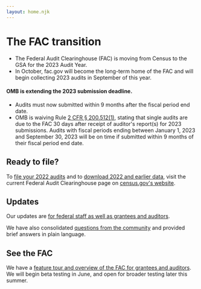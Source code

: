 ```yaml
---
layout: home.njk
---
```


# The FAC transition

* The Federal Audit Clearinghouse (FAC) is moving from Census to the GSA for the 2023 Audit Year.
* In October, fac.gov will become the long-term home of the FAC and will begin collecting 2023 audits in September of this year.

<div
  class="usa-summary-box"
  role="region"
  aria-labelledby="summary-box-key-information"
>
  <div class="usa-summary-box__body">
    <h4 class="usa-summary-box__heading" id="summary-box-key-information">
OMB is extending the 2023 submission deadline.</h4>
    <div class="usa-summary-box__text">
      <ul class="usa-list">
      <li> Audits must now submitted within 9 months after the fiscal period end date.</li>
        <li>
        OMB is waiving Rule <a href="https://www.ecfr.gov/current/title-2/subtitle-A/chapter-II/part-200/subpart-F#p-200.512(a)(1)">2 CFR &sect; 200.512(1)</a>, stating that single audits are due to the FAC 30 days after receipt of auditor's report(s) for 2023 submissions. Audits with fiscal periods ending between January 1, 2023 and September 30, 2023 will be on time if submitted within 9 months of their fiscal period end date.    
        </li>
      </ul>
    </div>
  </div>
</div>

## Ready to file?

To <a href="https://facweb.census.gov/uploadpdf.aspx">file your 2022 audits</a> and to <a href="https://facdissem.census.gov/Main.aspx">download 2022 and earlier data</a>, visit the current Federal Audit Clearinghouse page on [census.gov's website](https://facweb.census.gov/uploadpdf.aspx).  

## Updates

Our updates are [for federal staff as well as grantees and auditors](updates/).

We have also consolidated [questions from the community](faq/) and provided brief answers in plain language.

## See the FAC

We have a [feature tour and overview of the FAC for grantees and auditors](walkthrough/). We will begin beta testing in June, and open for broader testing later this summer.


<!-- 
Stay up-to-date on the progress of the fac.gov transition by signing up for our monthly newsletter.
-->

<!-- 
* AmeriCorps is the first external partner to use the new data dissemination API built by our FAC engineers.
* We've introduced [GitHub FAC Discussions](https://github.com/GSA-TTS/FAC/discussions) to communicate with developers who are using the FAC API in their work. The GitHub site is primarily for a tech audience to ask questions, share ideas, and engage with other community members. It's open to federal employees and contractors. Be sure to review and abide by the code of conduct.
* We're wrapping up user research with Audit Resolution Officials, where we interviewed 18 individuals from 12 different agencies. The conversations were invaluable and provided insights into how FAC's data dissemination tools are being used and will help guide our future design processes.
* We're working with grantee and audit organizations like the American Institute of Certified Public Accountants, the National Association of State Auditors, Comptrollers and Treasurers, the National Grants Management Association, and GRANTS.GOV to keep all stakeholders informed regarding the FAC transition.

You can also read more from the project team on [our GitHub repository](https://github.com/GSA-TTS/FAC/wiki) or on this website.
-->